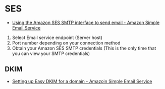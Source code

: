 # SES

- [Using the Amazon SES SMTP interface to send email - Amazon Simple Email Service](https://docs.aws.amazon.com/ses/latest/DeveloperGuide/send-email-smtp.html)

1. Select Email service endpoint (Server host)
2. Port number depending on your connection method
3. Obtain your Amazon SES SMTP credentials (This is the only time that you can view your SMTP credentials)

## DKIM

- [Setting up Easy DKIM for a domain - Amazoin Simple Email Service](https://docs.aws.amazon.com/ses/latest/dg/send-email-authentication-dkim-easy-setup-domain.html)
